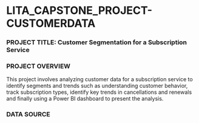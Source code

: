# LITA_CAPSTONE_PROJECT-CUSTOMERDATA

### PROJECT TITLE: Customer Segmentation for a Subscription Service

### PROJECT OVERVIEW
This project involves analyzing customer data for a subscription service to identify segments and trends such as understanding customer behavior, track subscription types, 
identify key trends in cancellations and renewals and finally using a Power BI dashboard to present the analysis.

### DATA SOURCE
